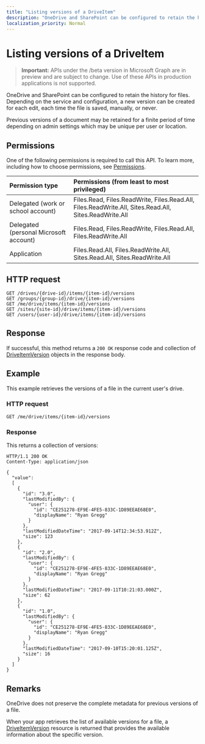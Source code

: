 ```yaml
---
title: "Listing versions of a DriveItem"
description: "OneDrive and SharePoint can be configured to retain the history for files."
localization_priority: Normal
---
```


# Listing versions of a DriveItem

> **Important:** APIs under the /beta version in Microsoft Graph are in preview and are subject to change. Use of these APIs in production applications is not supported.

OneDrive and SharePoint can be configured to retain the history for files.
Depending on the service and configuration, a new version can be created for each edit, each time the file is saved, manually, or never.

Previous versions of a document may be retained for a finite period of time depending on admin settings which may be unique per user or location.

## Permissions

One of the following permissions is required to call this API. To learn more, including how to choose permissions, see [Permissions](/graph/permissions-reference).

|Permission type      | Permissions (from least to most privileged)              |
|:--------------------|:---------------------------------------------------------|
|Delegated (work or school account) | Files.Read, Files.ReadWrite, Files.Read.All, Files.ReadWrite.All, Sites.Read.All, Sites.ReadWrite.All    |
|Delegated (personal Microsoft account) | Files.Read, Files.ReadWrite, Files.Read.All, Files.ReadWrite.All    |
|Application | Files.Read.All, Files.ReadWrite.All, Sites.Read.All, Sites.ReadWrite.All |


## HTTP request

<!-- { "blockType": "ignored"} -->

```http
GET /drives/{drive-id}/items/{item-id}/versions
GET /groups/{group-id}/drive/{item-id}/versions
GET /me/drive/items/{item-id}/versions
GET /sites/{site-id}/drive/items/{item-id}/versions
GET /users/{user-id}/drive/items/{item-id}/versions
```

## Response

If successful, this method returns a `200 OK` response code and collection of [DriveItemVersion](../resources/driveitemversion.md) objects in the response body.


## Example

This example retrieves the versions of a file in the current user's drive.

### HTTP request

<!-- { "blockType": "request", "name": "get-previous-versions", "scopes": "files.read" } -->

```http
GET /me/drive/items/{item-id}/versions
```

### Response

This returns a collection of versions:

<!-- { "blockType": "response", "@odata.type": "Collection(microsoft.graph.driveItemVersion)", "truncated": true } -->

```http
HTTP/1.1 200 OK
Content-Type: application/json

{
  "value":
  [
    {
      "id": "3.0",
      "lastModifiedBy": {
        "user": {
          "id": "CE251278-EF9E-4FE5-833C-1D89EEAE68E0",
          "displayName": "Ryan Gregg"
        }
      },
      "lastModifiedDateTime": "2017-09-14T12:34:53.912Z",
      "size": 123
    },
    {
      "id": "2.0",
      "lastModifiedBy": {
        "user": {
          "id": "CE251278-EF9E-4FE5-833C-1D89EEAE68E0",
          "displayName": "Ryan Gregg"
        }
      },
      "lastModifiedDateTime": "2017-09-11T10:21:03.000Z",
      "size": 62
    },
    {
      "id": "1.0",
      "lastModifiedBy": {
        "user": {
          "id": "CE251278-EF9E-4FE5-833C-1D89EEAE68E0",
          "displayName": "Ryan Gregg"
        }
      },
      "lastModifiedDateTime": "2017-09-10T15:20:01.125Z",
      "size": 16
    }
  ]
}
```

## Remarks

OneDrive does not preserve the complete metadata for previous versions of a file.

When your app retrieves the list of available versions for a file, a [DriveItemVersion](../resources/driveitemversion.md) resource is returned that provides the available information about the specific version.


<!-- {
  "type": "#page.annotation",
  "description": "List, review, and download previous versions of a driveItem",
  "keywords": "version, version history, versions",
  "section": "documentation",
  "tocPath": "Items/Version history"
} -->
